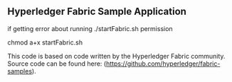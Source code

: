 ## Hyperledger Fabric Sample Application

if getting error about running ./startFabric.sh permission 

chmod a+x startFabric.sh

This code is based on code written by the Hyperledger Fabric community. Source code can be found here: (https://github.com/hyperledger/fabric-samples). 
